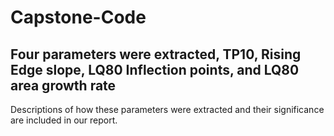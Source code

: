 # Capstone-Code

## Four parameters were extracted, TP10, Rising Edge slope, LQ80 Inflection points, and LQ80 area growth rate
Descriptions of how these parameters were extracted and their significance are included in our report.
